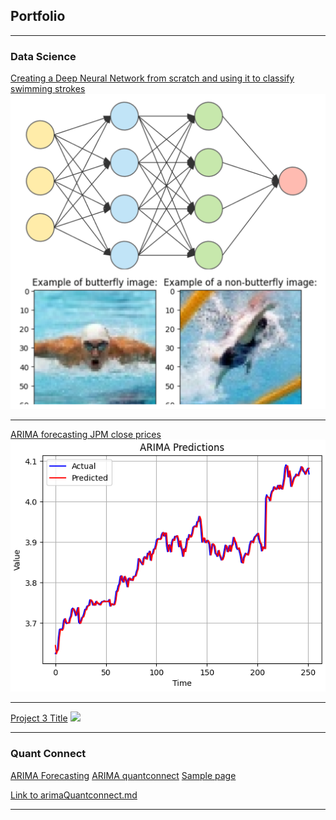 ## Portfolio

---

### Data Science

[Creating a Deep Neural Network from scratch and using it to classify swimming strokes](/projects/deepNN/3LayerNN.html)
<img src="projects/deepNN/thumbnail.png?raw=true"/>

---

[ARIMA forecasting JPM close prices](/projects/arimaForecasting/arimaFinal.html)
<img src="projects/arimaForecasting/projectPic.png?raw=true"/>

---
[Project 3 Title](http://example.com/)
<img src="images/dummy_thumbnail.jpg?raw=true"/>

---

### Quant Connect
<a href="/projects/arimaForecasting/arimaQuantconnect.html" target="_blank">ARIMA Forecasting</a>
[ARIMA quantconnect](/projects/arimaForecasting/arimaQuantconnect.md)
<a href="sample_page.md" target="_blank">Sample page</a>


<a href="{{ site.baseurl }}/arimaQuantconnect.html">Link to arimaQuantconnect.md</a>


---
